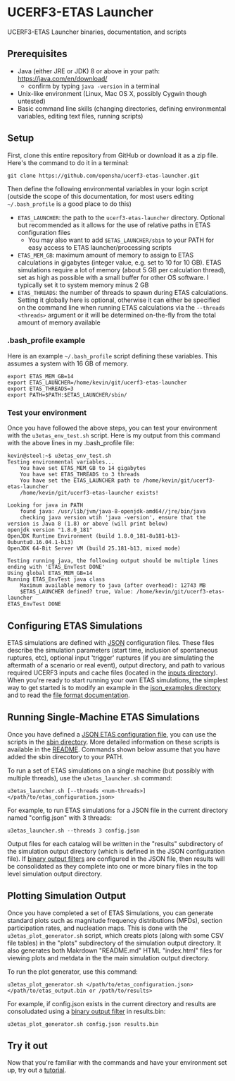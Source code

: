 # UCERF3-ETAS Launcher

UCERF3-ETAS Launcher binaries, documentation, and scripts

## Prerequisites

* Java (either JRE or JDK) 8 or above in your path: https://java.com/en/download/
  * confirm by typing `java -version` in a terminal
* Unix-like environment (Linux, Mac OS X, possibly Cygwin though untested)
* Basic command line skills (changing directories, defining environmental variables, editing text files, running scripts)

## Setup

First, clone this entire repository from GitHub or download it as a zip file. Here's the command to do it in a terminal:

`git clone https://github.com/opensha/ucerf3-etas-launcher.git`

Then define the following environmental variables in your login script (outside the scope of this documentation, for most users editing `~/.bash_profile` is a good place to do this)

  * `ETAS_LAUNCHER`: the path to the `ucerf3-etas-launcher` directory. Optional but recommended as it allows for the use of relative paths in ETAS configuration files
    * You may also want to add `$ETAS_LAUNCHER/sbin` to your PATH for easy access to ETAS launcher/processing scripts
  * `ETAS_MEM_GB`: maximum amount of memory to assign to ETAS calculations in gigabytes (integer value, e.g. set to 10 for 10 GB). ETAS simulations require a lot of memory (about 5 GB per calculation thread), set as high as possible with a small buffer for other OS software. I typically set it to system memory minus 2 GB
  * `ETAS_THREADS`: the number of threads to spawn during ETAS calculations. Setting it globally here is optional, otherwise it can either be specified on the command line when running ETAS calculations via the `--threads <threads>` argument or it will be determined on-the-fly from the total amount of memory available
  
### .bash_profile example

Here is an example `~/.bash_profile` script defining these variables. This assumes a system with 16 GB of memory.

```
export ETAS_MEM_GB=14
export ETAS_LAUNCHER=/home/kevin/git/ucerf3-etas-launcher
export ETAS_THREADS=3
export PATH=$PATH:$ETAS_LAUNCHER/sbin/
```

### Test your environment

Once you have followed the above steps, you can test your environment with the `u3etas_env_test.sh` script. Here is my output from this command with the above lines in my .bash_profile file:

```
kevin@steel:~$ u3etas_env_test.sh 
Testing environmental variables...
	You have set ETAS_MEM_GB to 14 gigabytes
	You have set ETAS_THREADS to 3 threads
	You have set the ETAS_LAUNCHER path to /home/kevin/git/ucerf3-etas-launcher
	/home/kevin/git/ucerf3-etas-launcher exists!

Looking for java in PATH
	found java: /usr/lib/jvm/java-8-openjdk-amd64//jre/bin/java
	checking java version wtih 'java -version', ensure that the version is Java 8 (1.8) or above (will print below)
openjdk version "1.8.0_181"
OpenJDK Runtime Environment (build 1.8.0_181-8u181-b13-0ubuntu0.16.04.1-b13)
OpenJDK 64-Bit Server VM (build 25.181-b13, mixed mode)

Testing running java, the following output should be multiple lines ending with 'ETAS_EnvTest DONE'
Using global ETAS_MEM_GB=14
Running ETAS_EnvTest java class
	Maximum available memory to java (after overhead): 12743 MB
	$ETAS_LAUNCHER defined? true, Value: /home/kevin/git/ucerf3-etas-launcher
ETAS_EnvTest DONE
```

## Configuring ETAS Simulations

ETAS simulations are defined with [JSON](https://beginnersbook.com/2015/04/json-tutorial/) configuration files. These files describe the simulation parameters (start time, inclusion of spontaneous ruptures, etc), optional input 'trigger' ruptures (if you are simulating the aftermath of a scenario or real event), output directory, and path to various required UCERF3 inputs and cache files (located in the [inputs directory](inputs)). When you're ready to start running your own ETAS simulations, the simplest way to get started is to modify an example in the [json_examples directory](json_examples) and to read the [file format documentation](json_examples/README.md).

## Running Single-Machine ETAS Simulations

Once you have defined a [JSON ETAS configuration file](json_examples), you can use the scripts in the [sbin directory](sbin). More detailed information on these scripts is available in the [README](sbin/README.md). Commands shown below assume that you have added the sbin direcotory to your PATH.

To run a set of ETAS simulations on a single machine (but possibly with multiple threads), use the `u3etas_launcher.sh` command:

`u3etas_launcher.sh [--threads <num-threads>] </path/to/etas_configuration.json>`

For example, to run ETAS simulations for a JSON file in the current directory named "config.json" with 3 threads:

`u3etas_launcher.sh --threads 3 config.json`

Output files for each catalog will be written in the "results" subdirectory of the simulation output directory (which is defined in the JSON configuration file). If [binary output filters](json_examples/README.md#binary-output-filters) are configured in the JSON file, then results will be consolidated as they complete into one or more binary files in the top level simulation output directory.

## Plotting Simulation Output

Once you have completed a set of ETAS Simulations, you can generate standard plots such as magnitude frequency distributions (MFDs), section participation rates, and nucleation maps. This is done with the `u3etas_plot_generator.sh` script, which creats plots (along with some CSV file tables) in the "plots" subdirectory of the simulation output directory. It also generates both Makrdown "README.md" HTML "index.html" files for viewing plots and metdata in the the main simulation output directory.

To run the plot generator, use this command:

`u3etas_plot_generator.sh </path/to/etas_configuration.json> </path/to/etas_output.bin or /path/to/results>`

For example, if config.json exists in the current directory and results are consoludated using a [binary output filter](json_examples/README.md#binary-output-filters) in results.bin:

`u3etas_plot_generator.sh config.json results.bin`

## Try it out

Now that you're familiar with the commands and have your environment set up, try out a [tutorial](tutorial).
